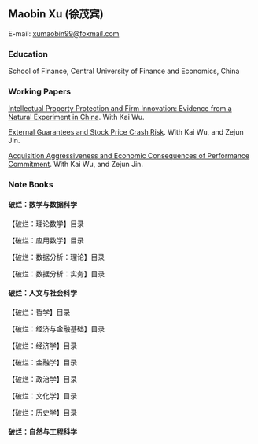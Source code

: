 ## Maobin Xu (徐茂宾)

E-mail: xumaobin99@foxmail.com

### Education

School of Finance, Central University of Finance and Economics, China


### Working Papers

[Intellectual Property Protection and Firm Innovation: Evidence from a Natural Experiment in China](https://papers.ssrn.com/sol3/papers.cfm?abstract_id=3559108). 
With Kai Wu.

[External Guarantees and Stock Price Crash Risk](https://papers.ssrn.com/sol3/papers.cfm?abstract_id=3670543). 
With Kai Wu, and Zejun Jin.

[Acquisition Aggressiveness and Economic Consequences of Performance Commitment](https://papers.ssrn.com/sol3/papers.cfm?abstract_id=3632557). 
With Kai Wu, and Zejun Jin.


### Note Books

#### 破烂：数学与数据科学

【破烂：理论数学】目录

【破烂：应用数学】目录

【破烂：数据分析：理论】目录

【破烂：数据分析：实务】目录

#### 破烂：人文与社会科学

【破烂：哲学】目录

【破烂：经济与金融基础】目录

【破烂：经济学】目录

【破烂：金融学】目录

【破烂：政治学】目录

【破烂：文化学】目录

【破烂：历史学】目录

#### 破烂：自然与工程科学


